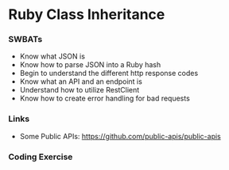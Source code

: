 # Ruby Class Inheritance

### SWBATs
  - Know what JSON is
  - Know how to parse JSON into a Ruby hash
  - Begin to understand the different http response codes
  - Know what an API and an endpoint is
  - Understand how to utilize RestClient
  - Know how to create error handling for bad requests

### Links

- Some Public APIs: https://github.com/public-apis/public-apis

### Coding Exercise
